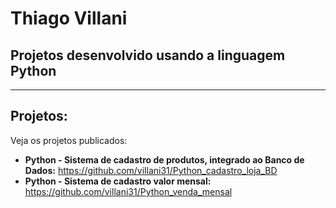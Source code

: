 # Thiago Villani
## Projetos desenvolvido usando a linguagem Python

------------------------------------------------------------
## Projetos:
Veja os projetos publicados:

* **Python - Sistema de cadastro de produtos, integrado ao Banco de Dados:** https://github.com/villani31/Python_cadastro_loja_BD
* **Python -  Sistema de cadastro valor mensal:** https://github.com/villani31/Python_venda_mensal
